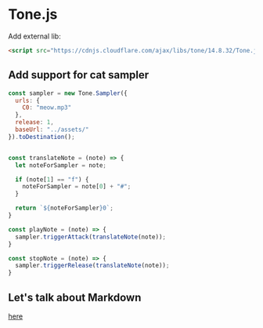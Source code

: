 # Tone.js

Add external lib:

```html
<script src="https://cdnjs.cloudflare.com/ajax/libs/tone/14.8.32/Tone.js"></script>
```

## Add support for cat sampler

```js
const sampler = new Tone.Sampler({
  urls: {
    C0: "meow.mp3"
  },
  release: 1,
  baseUrl: "../assets/"
}).toDestination();


const translateNote = (note) => {
  let noteForSampler = note;

  if (note[1] == "f") {
    noteForSampler = note[0] + "#";
  }

  return `${noteForSampler}0`;
}

const playNote = (note) => {
  sampler.triggerAttack(translateNote(note));
}

const stopNote = (note) => {
  sampler.triggerRelease(translateNote(note));
}
```

## Let's talk about Markdown

[here](https://github.com/adam-p/markdown-here/wiki/Markdown-Cheatsheet)
